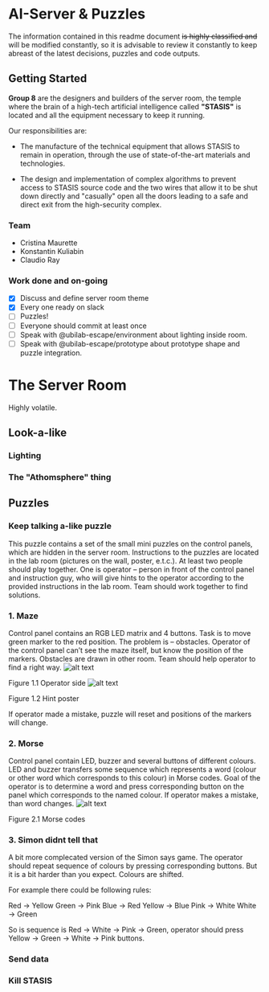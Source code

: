 # AI-Server &amp; Puzzles

The information contained in this readme document ~~is highly classified and~~ will be modified constantly, so it is advisable to review it constantly to keep abreast of the latest decisions, puzzles and code outputs.

## Getting Started
**Group 8** are the designers and builders of the server room, the temple where the brain of a high-tech artificial intelligence called **"STASIS"** is located and all the equipment necessary to keep it running.

Our responsibilities are: 

* The manufacture of the technical equipment that allows STASIS to remain in operation, through the use of state-of-the-art materials and technologies.

* The design and implementation of complex algorithms to prevent access to STASIS source code and the two wires that allow it to be shut down directly and "casually" open all the doors leading to a safe and direct exit from the high-security complex.

### Team
* Cristina Maurette
* Konstantin Kuliabin
* Claudio Ray 

### Work done and on-going
- [x] Discuss and define server room theme
- [x] Every one ready on slack
- [ ] Puzzles! 
- [ ] Everyone should commit at least once
- [ ] Speak with @ubilab-escape/environment about lighting inside room.
- [ ] Speak with @ubilab-escape/prototype about prototype shape and puzzle integration.

# The Server Room
Highly volatile.

## Look-a-like
### Lighting
### The "Athomsphere" thing

## Puzzles
### Keep talking a-like puzzle
This puzzle contains a set of the small mini puzzles on the control panels, which are hidden in the server room. Instructions to the puzzles are located in the lab room (pictures on the wall, poster, e.t.c.). At least two people should play together. One is operator – person in front of the control panel and instruction guy, who will give hints to the operator according to the provided instructions in the lab room. Team should work together to find solutions. 

### 1. Maze
Control panel contains an RGB LED matrix and 4 buttons. Task is to move green marker to the red position. The problem is – obstacles. Operator of the control panel can’t see the maze itself, but know the position of the markers. Obstacles are drawn in other room. Team should help operator to find a right way.
![alt text](https://i.ibb.co/rp1gkPp/Operator-view.png) 

Figure 1.1 Operator side
![alt text](https://i.ibb.co/8zSGD9x/Team-view.png)

Figure 1.2 Hint poster

If operator made a mistake, puzzle will reset and positions of the markers will change.

### 2. Morse
Control panel contain LED, buzzer and several buttons of different colours. LED and buzzer transfers some sequence which represents a word (colour or other word which corresponds to this colour) in Morse codes. Goal of the operator is to determine a word and press corresponding button on the panel which corresponds to the named colour. If operator makes a mistake, than word changes.
![alt text](https://upload.wikimedia.org/wikipedia/commons/thumb/b/b5/International_Morse_Code.svg/800px-International_Morse_Code.svg.png)

Figure 2.1 Morse codes

### 3. Simon didnt tell that
A bit more complecated version of the Simon says game. The operator should repeat sequence of colours by pressing corresponding buttons. But it is a bit harder than you expect. Colours are shifted.

For example there could be following rules:

Red     -> Yellow
Green   -> Pink
Blue    -> Red
Yellow  -> Blue
Pink    -> White
White   -> Green

So is sequence is Red -> White -> Pink -> Green, operator should press Yellow -> Green -> White -> Pink buttons.

### Send data
### Kill STASIS

 
